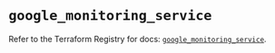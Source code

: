 # `google_monitoring_service`

Refer to the Terraform Registry for docs: [`google_monitoring_service`](https://registry.terraform.io/providers/hashicorp/google-beta/6.3.0/docs/resources/google_monitoring_service).
